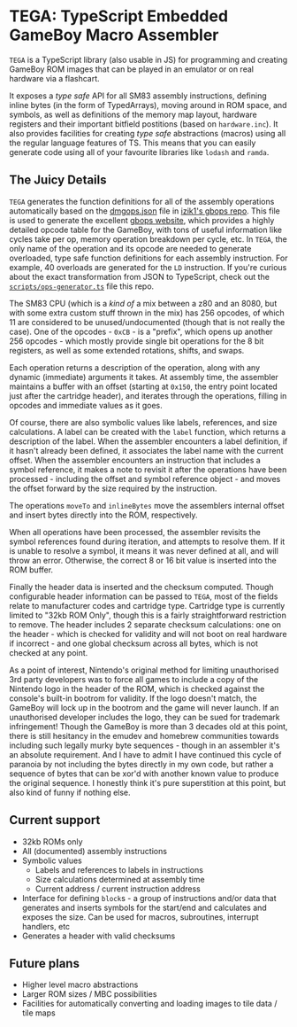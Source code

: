 
# TEGA: TypeScript Embedded GameBoy Macro Assembler

`TEGA` is a TypeScript library (also usable in JS) for programming and creating GameBoy ROM images that can be played in an emulator or on real hardware via a flashcart.

It exposes a *type safe* API for all SM83 assembly instructions, defining inline bytes (in the form of TypedArrays), moving around in ROM space, and symbols, as well as definitions of the memory map layout, hardware registers and their important bitfield postitions (based on `hardware.inc`). It also provides facilities for creating *type safe* abstractions (macros) using all the regular language features of TS. This means that you can easily generate code using all of your favourite libraries like `lodash` and `ramda`.

## The Juicy Details

`TEGA` generates the function definitions for all of the assembly operations automatically based on the [dmgops.json](https://github.com/izik1/gbops/blob/master/dmgops.json) file in [izik1's gbops repo](https://github.com/izik1/gbops). This file is used to generate the excellent [gbops website](https://izik1.github.io/gbops/), which provides a highly detailed opcode table for the GameBoy, with tons of useful information like cycles take per op, memory operation breakdown per cycle, etc. In `TEGA`, the only name of the operation and its opcode are needed to generate overloaded, type safe function definitions for each assembly instruction. For example, 40 overloads are generated for the `LD` instruction. If you're curious about the exact transformation from JSON to TypeScript, check out the [`scripts/ops-generator.ts`](scripts/ops-generator.ts) file this repo.

The SM83 CPU (which is a *kind of* a mix between a z80 and an 8080, but with some extra custom stuff thrown in the mix) has 256 opcodes, of which 11 are considered to be unused/undocumented (though that is not really the case). One of the opcodes - `0xCB` - is a "prefix", which opens up another 256 opcodes - which mostly provide single bit operations for the 8 bit registers, as well as some extended rotations, shifts, and swaps.

Each operation returns a description of the operation, along with any dynamic (immediate) arguments it takes. At assembly time, the assembler maintains a buffer with an offset (starting at `0x150`, the entry point located just after the cartridge header), and iterates through the operations, filling in opcodes and immediate values as it goes.

Of course, there are also symbolic values like labels, references, and size calculations. A label can be created with the `label` function, which returns a description of the label. When the assembler encounters a label definition, if it hasn't already been defined, it associates the label name with the current offset. When the assembler encounters an instruction that includes a symbol reference, it makes a note to revisit it after the operations have been processed - including the offset and symbol reference object - and moves the offset forward by the size required by the instruction.

The operations `moveTo` and `inlineBytes` move the assemblers internal offset and insert bytes directly into the ROM, respectively.

When all operations have been processed, the assembler revisits the symbol references found during iteration, and attempts to resolve them. If it is unable to resolve a symbol, it means it was never defined at all, and will throw an error. Otherwise, the correct 8 or 16 bit value is inserted into the ROM buffer.

Finally the header data is inserted and the checksum computed. Though configurable header information can be passed to `TEGA`, most of the fields relate to manufacturer codes and cartridge type. Cartridge type is currently limited to "32kb ROM Only", though this is a fairly straightforward restriction to remove. The header includes 2 separate checksum calculations: one on the header - which is checked for validity and will not boot on real hardware if incorrect - and one global checksum across all bytes, which is not checked at any point.

As a point of interest, Nintendo's original method for limiting unauthorised 3rd party developers was to force all games to include a copy of the Nintendo logo in the header of the ROM, which is checked against the console's built-in bootrom for validity. If the logo doesn't match, the GameBoy will lock up in the bootrom and the game will never launch. If an unauthorised developer includes the logo, they can be sued for trademark infringement! Though the GameBoy is more than 3 decades old at this point, there is still hesitancy in the emudev and homebrew communities towards including such legally murky byte sequences - though in an assembler it's an absolute requirement. And I have to admit I have continued this cycle of paranoia by not including the bytes directly in my own code, but rather a sequence of bytes that can be xor'd with another known value to produce the original sequence. I honestly think it's pure superstition at this point, but also kind of funny if nothing else.

## Current support

- 32kb ROMs only
- All (documented) assembly instructions
- Symbolic values
  - Labels and references to labels in instructions
  - Size calculations determined at assembly time
  - Current address / current instruction address
- Interface for defining `block`s - a group of instructions and/or data that generates and inserts symbols for the start/end and calculates and exposes the size. Can be used for macros, subroutines, interrupt handlers, etc
- Generates a header with valid checksums

## Future plans

- Higher level macro abstractions
- Larger ROM sizes / MBC possibilities
- Facilities for automatically converting and loading images to tile data / tile maps
